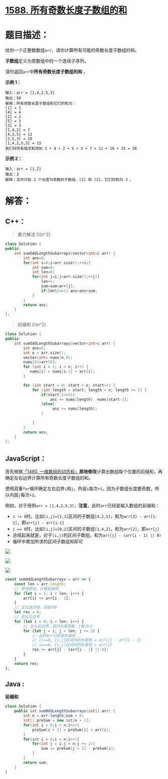 # [1588. 所有奇数长度子数组的和](https://leetcode-cn.com/problems/sum-of-all-odd-length-subarrays/)

# 题目描述：

给你一个正整数数组`arr`，请你计算所有可能的奇数长度子数组的和。

**子数组**定义为原数组中的一个连续子序列。

请你返回`arr`中**所有奇数长度子数组的和** 。

**示例 1：**

```
输入：arr = [1,4,2,5,3]
输出：58
解释：所有奇数长度子数组和它们的和为：
[1] = 1
[4] = 4
[2] = 2
[5] = 5
[3] = 3
[1,4,2] = 7
[4,2,5] = 11
[2,5,3] = 10
[1,4,2,5,3] = 15
我们将所有值求和得到 1 + 4 + 2 + 5 + 3 + 7 + 11 + 10 + 15 = 58
```

**示例 2：**

```
输入：arr = [1,2]
输出：3
解释：总共只有 2 个长度为奇数的子数组，[1] 和 [2]。它们的和为 3 。
```

# 解答：

## C++：
> 暴力解法 O(n^2)
```Cpp
class Solution {
public:
    int sumOddLengthSubarrays(vector<int>& arr) {
        int ans=0;
        for(int i=0;i<arr.size();++i){
            int sum=0;
            int len=0;
            for(int j=i;j<arr.size();++j){
                len++;
                sum=sum+arr[j];
                if(len%2==1) ans=ans+sum;
            }
        }
        return ans;
    }
};
```
> 前缀和 O(n^2)
```Cpp
class Solution {
public:
    int sumOddLengthSubarrays(vector<int>& arr) {
        int ans=0;
        int n = arr.size();
        vector<int> nums(n,0);
        nums[0]=arr[0];
        for (int i = 1; i < n; i++) {
           nums[i] = nums[i-1] + arr[i];
        }

        for (int start = 0; start < n; start++) {
            for (int length = start; length < n; length += 2) {
                if(start-1>=0){
                    ans += nums[length] -nums[start-1];
                }else{
                     ans += nums[length];
                }
                
            }
        }
        return ans;
    }
};
```



## JavaScript：

首先根据<a href="https://leetcode-cn.com/problems/running-sum-of-1d-array/" target="_blank">「1480. 一维数组的动态和」</a>**原地修改**计算出数组每个位置的前缀和，再确定左右边界计算所有奇数长度子数组的和。

使用双重`for`循环确定左右边界`i`和`j`，外层`i`每次`+1`，因为子数组长度要奇数，所以内层`j`每次`+2`。

例如，对于用例`arr = [1,4,2,5,3]`，**注意**，此时`arr`已经是输入数组的前缀和：

- `i != 0`时，比如`[i,j]=[1,3]`区间的子数组`[4,2,5]`，和为`arr[3] - arr[1-1]`，即`arr[j] - arr[i-1]`
- `i == 0`时，比如`[i,j]=[0,2]`区间的子数组`[1,4,2]`，和为`arr[2]`，即`arr[j]`
- 总结起来就是，对于`[i,j]`的区间子数组，和为`arr[j] - (arr[i - 1] || 0)`
- 循环中累加所求的区间子数组和即可

![](https://jack-img.oss-cn-hangzhou.aliyuncs.com/img/20210829103814.png)

![](https://jack-img.oss-cn-hangzhou.aliyuncs.com/img/20210829103831.png)

![](https://jack-img.oss-cn-hangzhou.aliyuncs.com/img/20210829103849.png)

```javascript
const sumOddLengthSubarrays = arr => {
    const len = arr.length;
    // 原地修改，计算前缀和
    for (let i = 1; i < len; i++) {
        arr[i] += arr[i - 1];
    }
    // 定义返回值，初始为0
    let res = 0;
    // 定义左边界
    for (let i = 0; i < len; i++) {
        // 定义右边界，因为长度奇数，j每次+2
        for (let j = i; j < len; j += 2) {
            // 此时arr已经是前缀和
            // i!==0, [i,j]区间内的长度和 = arr[j] - arr[i - 1]
            // i===0, [i,j]区间内的长度和 = arr[j]
            res += arr[j] - (arr[i - 1] || 0);
        }
    }
    return res;
};
```

## Java :
**前缀和**
```java
class Solution {
    public int sumOddLengthSubarrays(int[] arr) {
        int n = arr.length,sum = 0;
        int[] preSum = new int[n + 1];
        for(int i = 0;i < n;i++){
            preSum[i + 1] = preSum[i] + arr[i];
        }
        for(int i = 0;i < n;i++){
            for(int j = i;j < n;j += 2){
                sum += preSum[j + 1] - preSum[i];
            }
        }
        return sum;
    }
}
```
